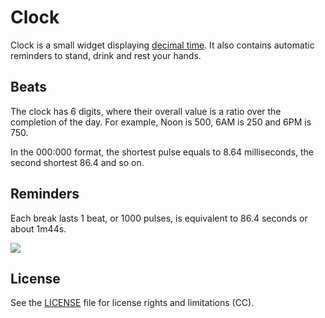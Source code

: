 # Clock

Clock is a small widget displaying [decimal time](http://wiki.xxiivv.com/desamber). It also contains automatic reminders to stand, drink and rest your hands.

## Beats

The clock has 6 digits, where their overall value is a ratio over the completion of the day. For example, Noon is 500, 6AM is 250 and 6PM is 750.

In the 000:000 format, the shortest pulse equals to 8.64 milliseconds, the second shortest 86.4 and so on. 

## Reminders

Each break lasts 1 beat, or 1000 pulses, is equivalent to 86.4 seconds or about 1m44s.

<img src='https://raw.githubusercontent.com/hundredrabbits/Clock/master/PREVIEW.png'/>

## License

See the [LICENSE](LICENSE.md) file for license rights and limitations (CC).
